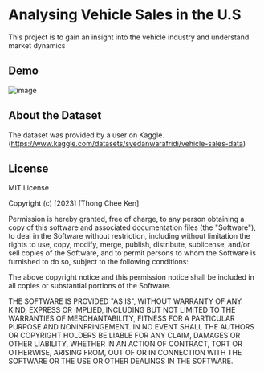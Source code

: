 # Analysing Vehicle Sales in the U.S
This project is to gain an insight into the vehicle industry and understand market dynamics

## Demo
![image](https://github.com/LouisThong15/Data-Analysis-Projects/assets/134668971/2a9422c7-f330-4b1b-a4d5-2ee84be1b5d4)

## About the Dataset
The dataset was provided by a user on Kaggle. (https://www.kaggle.com/datasets/syedanwarafridi/vehicle-sales-data)

## License
MIT License

Copyright (c) [2023] [Thong Chee Ken]

Permission is hereby granted, free of charge, to any person obtaining a copy
of this software and associated documentation files (the "Software"), to deal
in the Software without restriction, including without limitation the rights
to use, copy, modify, merge, publish, distribute, sublicense, and/or sell
copies of the Software, and to permit persons to whom the Software is
furnished to do so, subject to the following conditions:

The above copyright notice and this permission notice shall be included in all
copies or substantial portions of the Software.

THE SOFTWARE IS PROVIDED "AS IS", WITHOUT WARRANTY OF ANY KIND, EXPRESS OR
IMPLIED, INCLUDING BUT NOT LIMITED TO THE WARRANTIES OF MERCHANTABILITY,
FITNESS FOR A PARTICULAR PURPOSE AND NONINFRINGEMENT. IN NO EVENT SHALL THE
AUTHORS OR COPYRIGHT HOLDERS BE LIABLE FOR ANY CLAIM, DAMAGES OR OTHER
LIABILITY, WHETHER IN AN ACTION OF CONTRACT, TORT OR OTHERWISE, ARISING FROM,
OUT OF OR IN CONNECTION WITH THE SOFTWARE OR THE USE OR OTHER DEALINGS IN THE
SOFTWARE.
